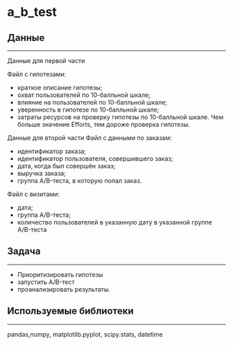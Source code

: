# a_b_test

## Данные
-------------------
Данные для первой части

Файл с гипотезами: 
* краткое описание гипотезы;
* охват пользователей по 10-балльной шкале;
* влияние на пользователей по 10-балльной шкале;
* уверенность в гипотезе по 10-балльной шкале;
* затраты ресурсов на проверку гипотезы по 10-балльной шкале. Чем больше значение Efforts, тем дороже проверка гипотезы.

Данные для второй части
Файл с данными по заказам:
* идентификатор заказа;
* идентификатор пользователя, совершившего заказ;
* дата, когда был совершён заказ;
* выручка заказа;
* группа A/B-теста, в которую попал заказ.

Файл с визитами:
* дата;
* группа A/B-теста;
* количество пользователей в указанную дату в указанной группе A/B-теста

## Задача
-------------------
- Приоритизировать гипотезы
- запустить A/B-тест 
- проанализировать результаты.


## Используемые библиотеки
-------------------
pandas,numpy, matplotlib.pyplot, scipy.stats, datetime


